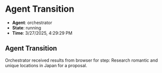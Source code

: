# Agent Transition

- **Agent**: orchestrator
- **State**: running
- **Time**: 3/27/2025, 4:29:29 PM

## Agent Transition

Orchestrator received results from browser for step: Research romantic and unique locations in Japan for a proposal.

